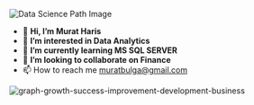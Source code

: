 ![Data Science Path Image](https://user-images.githubusercontent.com/115734646/208485590-c1415bd1-d084-4c44-97c9-2283ee35772c.png)



- 👋 **Hi, I’m Murat Haris**
- 👀 **I’m interested in Data Analytics**
- 🌱 **I’m currently learning MS SQL SERVER**
- 💞️ **I’m looking to collaborate on Finance**
- 📫 How to reach me muratbulga@gmail.com



![graph-growth-success-improvement-development-business](https://user-images.githubusercontent.com/115734646/212395188-1aff2759-b488-464d-9c37-c8ec346a9497.jpg)
